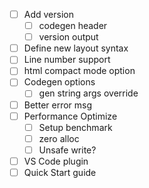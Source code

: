 - [ ] Add version
  - [ ] codegen header
  - [ ] version output
- [ ] Define new layout syntax
- [ ] Line number support
- [ ] html compact mode option
- [ ] Codegen options
  - [ ] gen string args override
- [ ] Better error msg
- [ ] Performance Optimize
  - [ ] Setup benchmark
  - [ ] zero alloc
  - [ ] Unsafe write?
- [ ] VS Code plugin
- [ ] Quick Start guide
